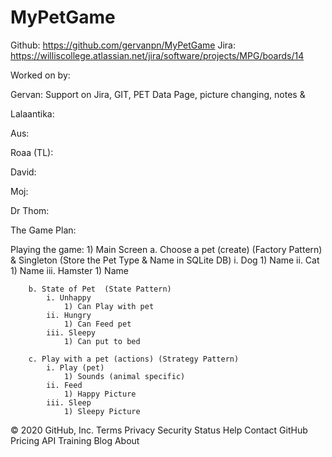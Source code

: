 # MyPetGame
Github: https://github.com/gervanpn/MyPetGame
Jira: https://williscollege.atlassian.net/jira/software/projects/MPG/boards/14

Worked on by:

Gervan: Support on Jira, GIT, PET Data Page, picture changing, notes &

Lalaantika:

Aus:

Roaa (TL):

David:

Moj:

Dr Thom:

The Game Plan:

Playing the game:
	1) Main Screen
		a. Choose a pet (create) (Factory Pattern) & Singleton (Store the Pet Type & Name in SQLite DB)
			i. Dog
				1) Name
			ii. Cat
				1) Name
			iii. Hamster
				1) Name

		b. State of Pet  (State Pattern)
			i. Unhappy
				1) Can Play with pet
			ii. Hungry
				1) Can Feed pet
			iii. Sleepy
				1) Can put to bed

		c. Play with a pet (actions) (Strategy Pattern)
			i. Play (pet)
				1) Sounds (animal specific)
			ii. Feed
				1) Happy Picture
			iii. Sleep
				1) Sleepy Picture
© 2020 GitHub, Inc.
Terms
Privacy
Security
Status
Help
Contact GitHub
Pricing
API
Training
Blog
About
